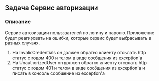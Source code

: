 Задача Сервис авторизации
---

### Описание

Сервис авторизации пользователей по логину и паролю.
Приложение будет реагировать на ошибки,
которые сервис будет выбрасывать в разных случаях.

1. На InvalidCredentials он должен обратно клиенту отсылать http статус с кодом 400 и телом в виде сообщения из exception'а
2. На UnauthorizedUser он должен обратно клиенту отсылать http статус с кодом 401 и телом в виде сообщения из exception'а и писать в консоль сообщение из exception'а